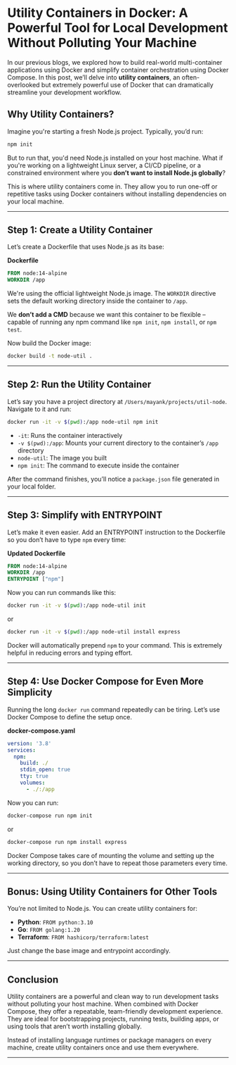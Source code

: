 # Utility Containers in Docker: A Powerful Tool for Local Development Without Polluting Your Machine

In our previous blogs, we explored how to build real-world multi-container applications using Docker and simplify container orchestration using Docker Compose. In this post, we’ll delve into **utility containers**, an often-overlooked but extremely powerful use of Docker that can dramatically streamline your development workflow.

## Why Utility Containers?

Imagine you're starting a fresh Node.js project. Typically, you’d run:

```bash
npm init
```

But to run that, you'd need Node.js installed on your host machine. What if you're working on a lightweight Linux server, a CI/CD pipeline, or a constrained environment where you **don’t want to install Node.js globally**?

This is where utility containers come in. They allow you to run one-off or repetitive tasks using Docker containers without installing dependencies on your local machine.

---

## Step 1: Create a Utility Container

Let’s create a Dockerfile that uses Node.js as its base:

**Dockerfile**

```Dockerfile
FROM node:14-alpine
WORKDIR /app
```

We're using the official lightweight Node.js image. The `WORKDIR` directive sets the default working directory inside the container to `/app`.

We **don’t add a CMD** because we want this container to be flexible – capable of running any npm command like `npm init`, `npm install`, or `npm test`.

Now build the Docker image:

```bash
docker build -t node-util .
```

---

## Step 2: Run the Utility Container

Let’s say you have a project directory at `/Users/mayank/projects/util-node`. Navigate to it and run:

```bash
docker run -it -v $(pwd):/app node-util npm init
```

* `-it`: Runs the container interactively
* `-v $(pwd):/app`: Mounts your current directory to the container’s `/app` directory
* `node-util`: The image you built
* `npm init`: The command to execute inside the container

After the command finishes, you’ll notice a `package.json` file generated in your local folder.

---

## Step 3: Simplify with ENTRYPOINT

Let’s make it even easier. Add an ENTRYPOINT instruction to the Dockerfile so you don’t have to type `npm` every time:

**Updated Dockerfile**

```Dockerfile
FROM node:14-alpine
WORKDIR /app
ENTRYPOINT ["npm"]
```

Now you can run commands like this:

```bash
docker run -it -v $(pwd):/app node-util init
```

or

```bash
docker run -it -v $(pwd):/app node-util install express
```

Docker will automatically prepend `npm` to your command. This is extremely helpful in reducing errors and typing effort.

---

## Step 4: Use Docker Compose for Even More Simplicity

Running the long `docker run` command repeatedly can be tiring. Let’s use Docker Compose to define the setup once.

**docker-compose.yaml**

```yaml
version: '3.8'
services:
  npm:
    build: ./
    stdin_open: true
    tty: true
    volumes:
      - ./:/app
```

Now you can run:

```bash
docker-compose run npm init
```

or

```bash
docker-compose run npm install express
```

Docker Compose takes care of mounting the volume and setting up the working directory, so you don’t have to repeat those parameters every time.

---

## Bonus: Using Utility Containers for Other Tools

You’re not limited to Node.js. You can create utility containers for:

* **Python**: `FROM python:3.10`
* **Go**: `FROM golang:1.20`
* **Terraform**: `FROM hashicorp/terraform:latest`

Just change the base image and entrypoint accordingly.

---

## Conclusion

Utility containers are a powerful and clean way to run development tasks without polluting your host machine. When combined with Docker Compose, they offer a repeatable, team-friendly development experience. They are ideal for bootstrapping projects, running tests, building apps, or using tools that aren’t worth installing globally.

Instead of installing language runtimes or package managers on every machine, create utility containers once and use them everywhere.

---
